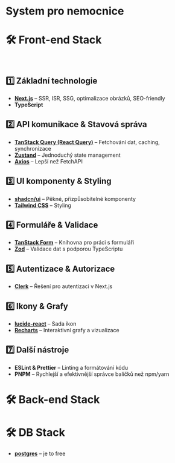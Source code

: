 # System pro nemocnice

# 🛠 Front-end Stack

<br>

## **1️⃣ Základní technologie**

-   **[Next.js](https://nextjs.org/)** – SSR, ISR, SSG, optimalizace obrázků, SEO-friendly
-   **TypeScript**

## **2️⃣ API komunikace & Stavová správa**

-   **[TanStack Query (React Query)](https://tanstack.com/query/latest/)** – Fetchování dat, caching, synchronizace
-   **[Zustand](https://github.com/pmndrs/zustand)** – Jednoduchý state management
-   **[Axios](https://github.com/axios/axios)** – Lepší než FetchAPI

## **3️⃣ UI komponenty & Styling**

-   **[shadcn/ui](https://ui.shadcn.com/)** – Pěkné, přizpůsobitelné komponenty
-   **[Tailwind CSS](https://tailwindcss.com/)** – Styling

## **4️⃣ Formuláře & Validace**

-   **[TanStack Form](https://tanstack.com/form)** – Knihovna pro práci s formuláři
-   **[Zod](https://zod.dev/)** – Validace dat s podporou TypeScriptu

## **5️⃣ Autentizace & Autorizace**

-   **[Clerk](https://clerk.dev/)** – Řešení pro autentizaci v Next.js

## **6️⃣ Ikony & Grafy**

-   **[lucide-react](https://lucide.dev/)** – Sada ikon
-   **[Recharts](https://recharts.org/en-US/)** – Interaktivní grafy a vizualizace

## **7️⃣ Další nástroje**

-   **ESLint & Prettier** – Linting a formátování kódu
-   **PNPM** – Rychlejší a efektivnější správce balíčků než npm/yarn

# 🛠 Back-end Stack

# 🛠 DB Stack

-   **[ postgres](https://www.postgresql.org/)** – je to free
